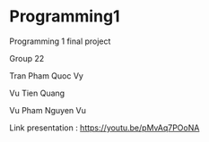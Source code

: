 # Programming1
Programming 1 final project

Group 22

Tran Pham Quoc Vy

Vu Tien Quang

Vu Pham Nguyen Vu

Link presentation : https://youtu.be/pMvAq7POoNA
